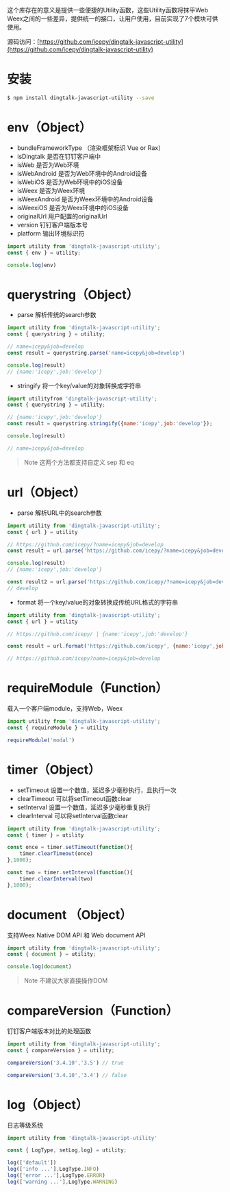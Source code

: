这个库存在的意义是提供一些便捷的Utility函数，这些Utility函数将抹平Web Weex之间的一些差异，提供统一的接口，让用户使用，目前实现了7个模块可供使用。

源码访问：[https://github.com/icepy/dingtalk-javascript-utility](https://github.com/icepy/dingtalk-javascript-utility)

# 安装

```bash
$ npm install dingtalk-javascript-utility --save
```

# env（Object）

* bundleFrameworkType （渲染框架标识 Vue or Rax）
* isDingtalk 是否在钉钉客户端中
* isWeb 是否为Web环境
* isWebAndroid 是否为Web环境中的Android设备
* isWebiOS 是否为Web环境中的iOS设备
* isWeex 是否为Weex环境
* isWeexAndroid 是否为Weex环境中的Android设备
* isWeexiOS 是否为Weex环境中的iOS设备
* originalUrl 用户配置的originalUrl
* version 钉钉客户端版本号
* platform 输出环境标识符

```JavaScript
import utility from 'dingtalk-javascript-utility';
const { env } = utility;

console.log(env)
```

# querystring（Object）

* parse 解析传统的search参数

```JavaScript
import utility from 'dingtalk-javascript-utility';
const { querystring } = utility;

// name=icepy&job=develop
const result = querystring.parse('name=icepy&job=develop')

console.log(result)
// {name:'icepy',job:'develop'}
```

* stringify 将一个key/value的对象转换成字符串

```JavaScript
import utilityfrom 'dingtalk-javascript-utility';
const { querystring } = utility;

// {name:'icepy',job:'develop'}
const result = querystring.stringify({name:'icepy',job:'develop'});

console.log(result)

// name=icepy&job=develop
```

> Note 这两个方法都支持自定义 sep 和 eq

# url（Object）

* parse 解析URL中的search参数

```JavaScript
import utility from 'dingtalk-javascript-utility';
const { url } = utility

// https://github.com/icepy/?name=icepy&job=develop
const result = url.parse('https://github.com/icepy/?name=icepy&job=develop')

console.log(result)
// {name:'icepy',job:'develop'}

const result2 = url.parse('https://github.com/icepy/?name=icepy&job=develop','job')
// develop

```

* format 将一个key/value的对象转换成传统URL格式的字符串

```JavaScript
import utility from 'dingtalk-javascript-utility';
const { url } = utility

// https://github.com/icepy/ | {name:'icepy',job:'develop'}

const result = url.format('https://github.com/icepy', {name:'icepy',job:'develop'});

// https://github.com/icepy?name=icepy&job=develop

```

# requireModule（Function）

载入一个客户端module，支持Web，Weex

```JavaScript
import utility from 'dingtalk-javascript-utility';
const { requireModule } = utility

requireModule('modal')

```

# timer（Object）

* setTimeout 设置一个数值，延迟多少毫秒执行，且执行一次
* clearTimeout 可以将setTimeout函数clear
* setInterval 设置一个数值，延迟多少毫秒重复执行
* clearInterval 可以将setInterval函数clear

```JavaScript
import utility from 'dingtalk-javascript-utility';
const { timer } = utility

const once = timer.setTimeout(function(){
	timer.clearTimeout(once)
},1000);

const two = timer.setInterval(function(){
	timer.clearInterval(two)
},1000);

```

# document （Object）

支持Weex Native DOM API 和 Web document API

```JavaScript
import utility from 'dingtalk-javascript-utility';
const { document } = utility;

console.log(document)
```

> Note 不建议大家直接操作DOM

# compareVersion（Function）

钉钉客户端版本对比的处理函数

```JavaScript
import utility from 'dingtalk-javascript-utility';
const { compareVersion } = utility;

compareVersion('3.4.10','3.5') // true 

compareVersion('3.4.10','3.4') // false

```

# log（Object）

日志等级系统

```JavaScript
import utility from 'dingtalk-javascript-utility'

const { LogType, setLog,log} = utility;

log(['default'])
log(['info ...'],LogType.INFO)
log(['error ...'],LogType.ERROR)
log(['warning ...'],LogType.WARNING)
```
